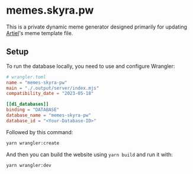 # memes.skyra.pw

This is a private dynamic meme generator designed primarily for updating [Artiel](https://github.com/skyra-project/artiel)'s meme template file.

## Setup

To run the database locally, you need to use and configure Wrangler:

```toml
# wrangler.toml
name = "memes-skyra-pw"
main = "./.output/server/index.mjs"
compatibility_date = "2023-05-18"

[[d1_databases]]
binding = "DATABASE"
database_name = "memes-skyra-pw"
database_id = "<Your-Database-ID>"
```

Followed by this command:

```bash
yarn wrangler:create
```

And then you can build the website using `yarn build` and run it with:

```bash
yarn wrangler:dev
```
